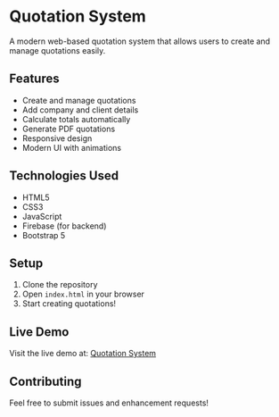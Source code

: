 # Quotation System

A modern web-based quotation system that allows users to create and manage quotations easily.

## Features

- Create and manage quotations
- Add company and client details
- Calculate totals automatically
- Generate PDF quotations
- Responsive design
- Modern UI with animations

## Technologies Used

- HTML5
- CSS3
- JavaScript
- Firebase (for backend)
- Bootstrap 5

## Setup

1. Clone the repository
2. Open `index.html` in your browser
3. Start creating quotations!

## Live Demo

Visit the live demo at: [Quotation System](https://your-username.github.io/quotation-system/)

## Contributing

Feel free to submit issues and enhancement requests! 